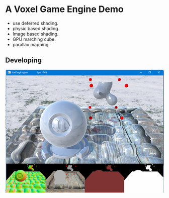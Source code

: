 # A Voxel Game Engine Demo

* use deferred shading.
* physic based shading.
* Image based shading.
* GPU marching cube.
* parallax mapping.

## Developing

![alt tag](current.png)